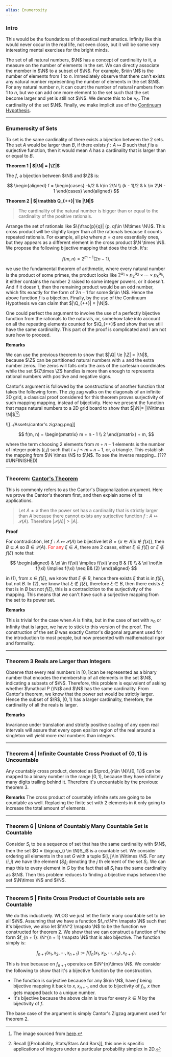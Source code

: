 ```yaml
---
alias: Enumerosity
---
```

### **Intro**

This would be the foundations of theoretical mathematics. Infinity like this would never occur in the real life, not even close, but it will be some very interesting mental exercises for the bright minds. 

The set of all natural numbers, $\N$ has a concept of cardinality to it, a measure on the number of elements in the set. We can directly associate the member in $\N$ to a subset of $\N$. For example, $n\in \N$ is the number of elements from $1$ to $n$.  Immediately observe that there can't exists any natural number representing the number of elements in the set $\N$. For any natural number $n$, it can count the number of natural numbers from $1$ to $n$, but we can add one more element to the set such that the set become larger and yet is still not $\N$. We denote this to be $\aleph_0$. The cardinality of the set $\N$. Finally, we make implicit use of the [Continuum Hypothesis](https://en.wikipedia.org/wiki/Continuum_hypothesis). 

---
### **Enumerosity of Sets**

To set is the same cardinality of there exists a bijection between the 2 sets. The set $A$ would be larger than $B$, if there exists $f: A\mapsto B$ such that $f$ is a surjective function, then it would mean $A$ has a cardinality that is larger than or equal to $B$. 

**Theorem 1 | $|\N| = |\Z|$**

The $f$, a bijection between $\N$ and $\Z$ is: 

$$
\begin{aligned}
    f = 
    \begin{cases}
        -k/2 & k\in 2\N
        \\
        (k - 1)/2 & k \in 2\N - 1
    \end{cases}
\end{aligned}
$$

**Theorem 2 | $|\mathbb Q_{++}| \le |\N|$**

> The cardinality of the natural number is bigger than or equal to the cardinality of the positive rationals. 

Arrange the set of rationals like $\{\frac{p}{q}| (p, q)\in \N\times \N\}$. This cross product will be slightly larger than all the rationals because it counts repeated rationals. For example, all $p/q$ where $p=q$ are essentially ones, but they appears as a different element in the cross product $\N \times \N$. We propose the following bijective mapping that does the trick. It's: 

$$
f(m, n) = 2^{m - 1}(2n - 1), 
$$

we use the fundamental theorem of arithmetic, where every natural number is the product of some primes, the product looks like $2^{\alpha_1}\times p_2^{\alpha_2}\times\cdots\times p_k^{\alpha_k}$, it either contains the number $2$ raised to some integer powers, or it doesn't. And if it doesn't, then the remaining product would be an odd number, which fits exactly for the form of $2n - 1$ for some $n\in \N$. Hence the above function $f$ is a bijection. Finally, by the use of the Continuum Hypothesis we can claim that $|\Q_{++}| = |\N|$. 

One could perfect the argument to involve the use of a perfectly bijective function from the rationals to the naturals, or, somehow take into account on all the repeating elements counted for $\Q_{++}$ and show that we still have the same cardinality. This part of the proof is complicated and I am not sure how to proceed. 



**Remarks**

We can use the previous theorem to show that $|\Q| \le |\Z| = |\N|$, because $\Z$ can be partitioned natural numbers with $\pm$ and the extra number zeros. The zeros will falls onto the axis of the cartesian coordinates while the set $\Z\times \Z$ handles is more than enough to represents rational numbers with positive and negative signs. 

Cantor's argument is followed by the constructions of another function that takes the following form. The zig zag walks on the diagonals of an infinite 2D grid, a classical proof considered for this theorem proves surjectivity of such mapping mapping, instead of bijectivity. Here we present the function that maps natural numbers to a 2D grid board to show that $|\N|= |\N\times \N|$[^1][^2]: 

![[../Assets/cantor's zigzag.png]]

$$
f(m, n) = \begin{pmatrix}
    m + n - 1
    \\
    2
\end{pmatrix} + m, 
$$

where the term choosing 2 elements from $m + n - 1$ elements is the number of integer points $(i, j)$ such that $i + j \le m + n - 1$, or, a triangle. This establish the mapping from $\N \times \N$ to $\N$. To see the inverse mapping...(??? #UNFINISHED) 

---
### **Theorem: [Cantor's Theorem](https://en.wikipedia.org/wiki/Cantor%27s_theorem)**

This is commonly refers to as the Cantor's Diagonalization argument. Here we prove the Cantor's theorem first, and then explain some of its applications. 

> Let $A\neq \emptyset$  then the power set has a cardinality that is strictly larger than $A$ because there cannot exists any surjective function $f: A \mapsto \mathcal P(A)$. Therefore $|\mathcal P(A)| > |A|$. 

**Proof**

For contradiction, let $f: A \mapsto \mathcal P(A)$ be bijective let $B= \{x\in A| x\not\in f(x)\}$, then $B\subseteq A$ so $B \in \mathcal P(A)$. <span style="color:red">For any</span> $\xi\in A$, there are 2 cases, either $\xi\in f(\xi)$ or $\xi\not\in f(\xi)$ note that: 

$$
\begin{aligned}
    & \xi \in f(\xi) \implies f(\xi) \neq B & (1)
    \\
    & \xi \not\in f(\xi) \implies f(\xi) \neq B& (2)
\end{aligned}
$$

in (1), from $x\in f(\xi)$, we know that $\xi\not\in B$, hence there exists $\xi$ that is in $f(\xi)$, but not $B$. In (2), we know that $\xi\not\in f(\xi)$, therefore $\xi \in B$, then there exists $\xi$ that is in $B$ but not $f(\xi)$, this is a contradiction to the surjectivity of the mapping. This means that we can't have such a surjective mapping from the set to its power set. 

**Remarks**

This is trivial for the case when $A$ is finite, but in the case of set with $\aleph_0$ or infinity that is larger, we have to stick to this version of the proof. The construction of the set $B$ was exactly Cantor's diagonal argument used for the introduction to most people, but now presented with mathematical rigor and formality. 


---
### **Theorem 3 Reals are Larger than Integers**

Observe that every real numbers in $[0, 1)$can be represented as a binary number that encodes the membership of all elements in the set $\N$, indicating a subsets of $\N$. Therefore, this problem is equivalent of asking whether $\mathcal P (\N)$ and $\N$ has the same cardinality. From Cantor's theorem, we know that the power set would be strictly larger. Hence the subset of $\R$, $[0, 1)$ has a larger cardinality, therefore, the cardinality of all the reals is larger. 

**Remarks**

Invariance under translation and strictly positive scaling of any open real intervals will assure that every open epsilon region of the real around a singleton will yield more real numbers than integers. 

---
### **Theorem 4 | Infinite Countable Cross Product of $\{0, 1\}$ is Uncountable**

Any countably cross product, denoted as $\prod_{n\in \N}\{0, 1\}$ can be mapped to a binary number in the range $[0, 1)$, because they have infinitely many digits trailing behind it. Therefore it's uncountable by the previous: theorem 3. 

**Remarks**
The cross product of countably infinite sets are going to be countable as well. Replacing the finite set with 2 elements in it only going to increase the total amount of elements. 

---
### **Theorem 6 | Unions of Countably Many Countable Set is Countable**

Consider $S_i$ to be a sequence of set that has the same cardinality with $\N$, then the set $G = \bigcup_{i \in \N}S_i$ is a countable set. We consider ordering all elements in the set $G$ with a tuple $(i, j)\in \N\times \N$. For any $(i, j)$ we have the element $(S_i)_j$ denoting the $j$ th element of the set $S_i$. We can map this to every element in $G$ by the fact that all $S_i$ has the same cardinality as $\N$. Then this problem reduces to finding a bijective maps between the set $\N\times \N$ and $\N$. 


---
### **Theorem 5 | Finite Cross Product of Countable sets are Countable**

We do this inductively. WLOG we just let the finite many countable set to be all $\N$. Assuming that we have a function $f_n:\N^n \mapsto \N$ such that it's bijective, we also let $f:\N^2 \mapsto \N$ to be the function we constructed for theorem 2. We show that we can construct a function of the form $f_{n + 1}: \N^{n + 1} \mapsto \N$ that is also bijective. The function simply is: 

$$
f_{n +1}(x_1, x_2, \cdots, x_{n + 1}) := f(f_n(x_1, x_2, \cdots, x_n), x_{n + 1}).
$$

This is true because on $f_{n + 1}$ operates on $\N^{n}\times \N$. We consider the following to show that it's a bijective function by the construction. 

 
* The function is surjective because for any $k\in \N$, have $f$ being bijective mapping it back to $x, x_{n + 1}$, and due to bijectivity of $f_n$, $x$ then gets mapped back to a unique number. 
* It's bijective because the above claim is true for every $k\in N$ by the bijectivity of $f$. 

The base case of the argument is simply Cantor's Zigzag argument used for theorem 2. 



[^1]: The image sourced from [here](https://nivotko.wordpress.com/2012/12/28/on-bijection-of-nxn-to-n/). 
[^2]: Recall [[Probability, Stats/Stars And Bars]], this one is specific applications of integers under a particular probability simplex in 2D. 
